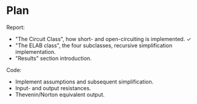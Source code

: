 # Plan
Report:
- "The Circuit Class", how short- and open-circuiting is implemented. ✓
- "The ELAB class", the four subclasses, recursive simplification implementation.
- "Results" section introduction.

Code:
- Implement assumptions and subsequent simplification.
- Input- and output resistances.
- Thevenin/Norton equivalent output.
